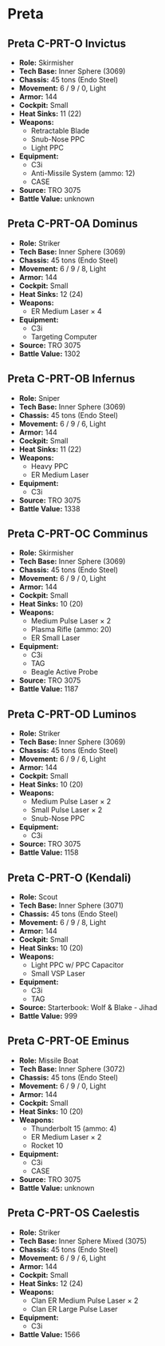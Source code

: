 # Preta
## Preta C-PRT-O Invictus
- **Role:** Skirmisher
- **Tech Base:** Inner Sphere (3069)
- **Chassis:** 45 tons (Endo Steel)
- **Movement:** 6 / 9 / 0, Light
- **Armor:** 144
- **Cockpit:** Small
- **Heat Sinks:** 11 (22)
- **Weapons:**
  - Retractable Blade
  - Snub-Nose PPC
  - Light PPC
- **Equipment:**
  - C3i
  - Anti-Missile System (ammo: 12)
  - CASE
- **Source:** TRO 3075
- **Battle Value:** unknown

## Preta C-PRT-OA Dominus
- **Role:** Striker
- **Tech Base:** Inner Sphere (3069)
- **Chassis:** 45 tons (Endo Steel)
- **Movement:** 6 / 9 / 8, Light
- **Armor:** 144
- **Cockpit:** Small
- **Heat Sinks:** 12 (24)
- **Weapons:**
  - ER Medium Laser × 4
- **Equipment:**
  - C3i
  - Targeting Computer
- **Source:** TRO 3075
- **Battle Value:** 1302

## Preta C-PRT-OB Infernus
- **Role:** Sniper
- **Tech Base:** Inner Sphere (3069)
- **Chassis:** 45 tons (Endo Steel)
- **Movement:** 6 / 9 / 6, Light
- **Armor:** 144
- **Cockpit:** Small
- **Heat Sinks:** 11 (22)
- **Weapons:**
  - Heavy PPC
  - ER Medium Laser
- **Equipment:**
  - C3i
- **Source:** TRO 3075
- **Battle Value:** 1338

## Preta C-PRT-OC Comminus
- **Role:** Skirmisher
- **Tech Base:** Inner Sphere (3069)
- **Chassis:** 45 tons (Endo Steel)
- **Movement:** 6 / 9 / 0, Light
- **Armor:** 144
- **Cockpit:** Small
- **Heat Sinks:** 10 (20)
- **Weapons:**
  - Medium Pulse Laser × 2
  - Plasma Rifle (ammo: 20)
  - ER Small Laser
- **Equipment:**
  - C3i
  - TAG
  - Beagle Active Probe
- **Source:** TRO 3075
- **Battle Value:** 1187

## Preta C-PRT-OD Luminos
- **Role:** Striker
- **Tech Base:** Inner Sphere (3069)
- **Chassis:** 45 tons (Endo Steel)
- **Movement:** 6 / 9 / 6, Light
- **Armor:** 144
- **Cockpit:** Small
- **Heat Sinks:** 10 (20)
- **Weapons:**
  - Medium Pulse Laser × 2
  - Small Pulse Laser × 2
  - Snub-Nose PPC
- **Equipment:**
  - C3i
- **Source:** TRO 3075
- **Battle Value:** 1158

## Preta C-PRT-O (Kendali)
- **Role:** Scout
- **Tech Base:** Inner Sphere (3071)
- **Chassis:** 45 tons (Endo Steel)
- **Movement:** 6 / 9 / 8, Light
- **Armor:** 144
- **Cockpit:** Small
- **Heat Sinks:** 10 (20)
- **Weapons:**
  - Light PPC w/ PPC Capacitor
  - Small VSP Laser
- **Equipment:**
  - C3i
  - TAG
- **Source:** Starterbook: Wolf & Blake - Jihad
- **Battle Value:** 999

## Preta C-PRT-OE Eminus
- **Role:** Missile Boat
- **Tech Base:** Inner Sphere (3072)
- **Chassis:** 45 tons (Endo Steel)
- **Movement:** 6 / 9 / 0, Light
- **Armor:** 144
- **Cockpit:** Small
- **Heat Sinks:** 10 (20)
- **Weapons:**
  - Thunderbolt 15 (ammo: 4)
  - ER Medium Laser × 2
  - Rocket 10
- **Equipment:**
  - C3i
  - CASE
- **Source:** TRO 3075
- **Battle Value:** unknown

## Preta C-PRT-OS Caelestis
- **Role:** Striker
- **Tech Base:** Inner Sphere Mixed (3075)
- **Chassis:** 45 tons (Endo Steel)
- **Movement:** 6 / 9 / 6, Light
- **Armor:** 144
- **Cockpit:** Small
- **Heat Sinks:** 12 (24)
- **Weapons:**
  - Clan ER Medium Pulse Laser × 2
  - Clan ER Large Pulse Laser
- **Equipment:**
  - C3i
- **Battle Value:** 1566

